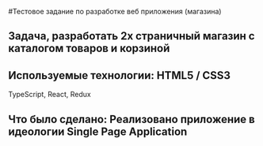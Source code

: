 #Тестовое задание по разработке веб приложения (магазина)

## Задача, разработать 2х страничный магазин с каталогом товаров и корзиной

## Используемые технологии: HTML5 / CSS3
TypeScript, React, Redux

## Что было сделано: Реализовано приложение в идеологии Single Page Application